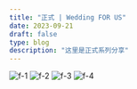 ```yaml
---
title: "正式 | Wedding FOR US"
date: 2023-09-21
draft: false
type: blog
description: "这里是正式系列分享"
---
```



![f-1](/images/formal/f-1.JPG)
![f-2](/images/formal/f-2.JPG)
![f-3](/images/formal/f-3.JPG)
![f-4](/images/formal/f-4.JPG)